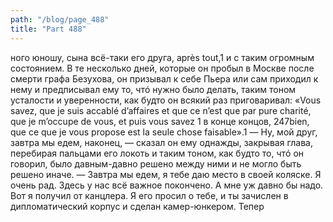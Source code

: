 ```yaml
---
path: "/blog/page_488"
title: "Part 488"
---
```


ного юношу, сына всё-таки его друга, après tout,1 и с таким огромным состоянием. В те несколько дней, которые он пробыл в Москве после смерти графа Безухова, он призывал к себе Пьера или сам приходил к нему и предписывал ему то, чтó нужно было делать, таким тоном усталости и уверенности, как будто он всякий раз приговаривал:
«Vous savez, que je suis accablé d’affaires et que ce n’est que par pure charité, que je m’occupe de vous, et puis vous savez 1 в конце концов,
247bien, que ce que je vous propose est la seule chose faisable».1
— Ну, мой друг, завтра мы едем, наконец, — сказал он ему однажды, закрывая глава, перебирая пальцами его локоть и таким тоном, как будто то, чтó он говорил, было давным-давно решено между ними и не могло быть решено иначе.
— Завтра мы едем, я тебе даю место в своей коляске. Я очень рад. Здесь у нас всё важное покончено. А мне уж давно бы надо. Вот я получил от канцлера. Я его просил о тебе, и ты зачислен в дипломатический корпус и сделан камер-юнкером. Тепер
